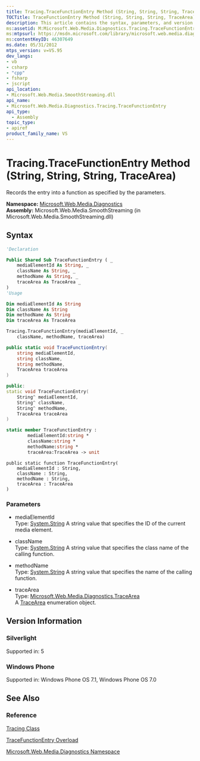 ```yaml
---
title: Tracing.TraceFunctionEntry Method (String, String, String, TraceArea) (Microsoft.Web.Media.Diagnostics)
TOCTitle: TraceFunctionEntry Method (String, String, String, TraceArea)
description: This article contains the syntax, parameters, and version information for the Tracing.TraceFunctionEntry Method (String, String, String, TraceArea).
ms:assetid: M:Microsoft.Web.Media.Diagnostics.Tracing.TraceFunctionEntry(System.String,System.String,System.String,Microsoft.Web.Media.Diagnostics.TraceArea)
ms:mtpsurl: https://msdn.microsoft.com/library/microsoft.web.media.diagnostics.tracing.tracefunctionentry(v=VS.95)
ms:contentKeyID: 46307649
ms.date: 05/31/2012
mtps_version: v=VS.95
dev_langs:
- vb
- csharp
- "cpp"
- fsharp
- jscript
api_location:
- Microsoft.Web.Media.SmoothStreaming.dll
api_name:
- Microsoft.Web.Media.Diagnostics.Tracing.TraceFunctionEntry
api_type:
  - Assembly
topic_type:
- apiref
product_family_name: VS
---
```


# Tracing.TraceFunctionEntry Method (String, String, String, TraceArea)

Records the entry into a function as specified by the parameters.

**Namespace:**  [Microsoft.Web.Media.Diagnostics](microsoft-web-media-diagnostics-namespace_1.md)  
**Assembly:**  Microsoft.Web.Media.SmoothStreaming (in Microsoft.Web.Media.SmoothStreaming.dll)

## Syntax

```vb
'Declaration

Public Shared Sub TraceFunctionEntry ( _
    mediaElementId As String, _
    className As String, _
    methodName As String, _
    traceArea As TraceArea _
)
'Usage

Dim mediaElementId As String
Dim className As String
Dim methodName As String
Dim traceArea As TraceArea

Tracing.TraceFunctionEntry(mediaElementId, _
    className, methodName, traceArea)
```

```csharp
public static void TraceFunctionEntry(
    string mediaElementId,
    string className,
    string methodName,
    TraceArea traceArea
)
```

```cpp
public:
static void TraceFunctionEntry(
    String^ mediaElementId, 
    String^ className, 
    String^ methodName, 
    TraceArea traceArea
)
```

``` fsharp
static member TraceFunctionEntry : 
        mediaElementId:string * 
        className:string * 
        methodName:string * 
        traceArea:TraceArea -> unit 
```

```jscript
public static function TraceFunctionEntry(
    mediaElementId : String, 
    className : String, 
    methodName : String, 
    traceArea : TraceArea
)
```

### Parameters

  - mediaElementId  
    Type: [System.String](https://msdn.microsoft.com/library/s1wwdcbf\(v=vs.95\))  
    A string value that specifies the ID of the current media element.

<!-- end list -->

  - className  
    Type: [System.String](https://msdn.microsoft.com/library/s1wwdcbf\(v=vs.95\))  
    A string value that specifies the class name of the calling function.

<!-- end list -->

  - methodName  
    Type: [System.String](https://msdn.microsoft.com/library/s1wwdcbf\(v=vs.95\))  
    A string value that specifies the name of the calling function.

<!-- end list -->

  - traceArea  
    Type: [Microsoft.Web.Media.Diagnostics.TraceArea](tracearea-enumeration-microsoft-web-media-diagnostics_1.md)  
    A [TraceArea](tracearea-enumeration-microsoft-web-media-diagnostics_1.md) enumeration object.

## Version Information

### Silverlight

Supported in: 5  

### Windows Phone

Supported in: Windows Phone OS 7.1, Windows Phone OS 7.0  

## See Also

### Reference

[Tracing Class](tracing-class-microsoft-web-media-diagnostics_1.md)

[TraceFunctionEntry Overload](tracing-tracefunctionentry-method-microsoft-web-media-diagnostics_1.md)

[Microsoft.Web.Media.Diagnostics Namespace](microsoft-web-media-diagnostics-namespace_1.md)
